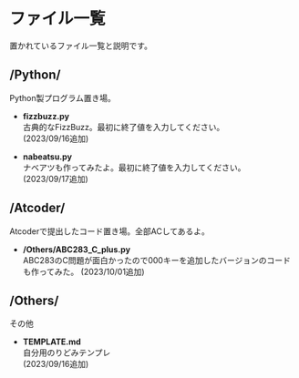 # ファイル一覧
置かれているファイル一覧と説明です。  

## /Python/
Python製プログラム置き場。  

- **fizzbuzz.py**  
古典的なFizzBuzz。最初に終了値を入力してください。  
(2023/09/16追加)

- **nabeatsu.py**  
ナベアツも作ってみたよ。最初に終了値を入力してください。  
(2023/09/17追加)

## /Atcoder/
Atcoderで提出したコード置き場。全部ACしてあるよ。  

- **/Others/ABC283_C_plus.py**  
ABC283のC問題が面白かったので000キーを追加したバージョンのコードも作ってみた。
(2023/10/01追加)

## /Others/
その他  

- **TEMPLATE.md**  
自分用のりどみテンプレ  
(2023/09/16追加)
